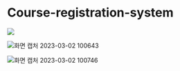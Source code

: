 # Course-registration-system

<img src="https://img.shields.io/badge/java-007396?style=for-the-badge&logo=java&logoColor=white">

![화면 캡처 2023-03-02 100643](https://user-images.githubusercontent.com/116648310/222304658-590d33ae-8615-4e2f-b33d-9d40e2ed8f6d.png)

![화면 캡처 2023-03-02 100746](https://user-images.githubusercontent.com/116648310/222304671-6131eeee-aa3a-4dbb-9415-84bf400614c6.png)

